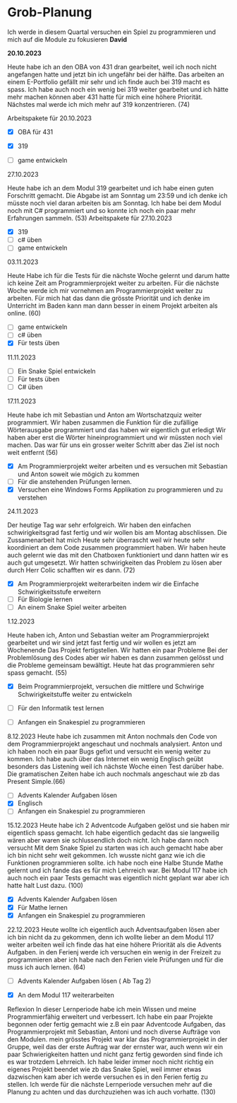 # Grob-Planung
Ich werde in diesem Quartal versuchen ein Spiel zu programmieren und mich auf die Module zu fokusieren
 **David**

 **20.10.2023**


Heute habe ich an den OBA von 431 dran gearbeitet, weil ich noch nicht angefangen hatte und jetzt bin ich ungefähr bei der hälfte.
Das arbeiten an einem E-Portfolio gefällt mir sehr und ich finde auch bei 319 macht es spass. Ich habe auch noch ein wenig bei 319 weiter gearbeitet und
ich hätte mehr machen können aber 431 hatte für mich eine höhere Priorität. Nächstes mal werde ich mich mehr auf 319 konzentrieren. (74)

 Arbeitspakete für 20.10.2023
- [x] OBA für 431
- [x] 319
- [ ] game entwickeln



27.10.2023

Heute habe ich an dem Modul 319 gearbeitet und ich habe einen guten Forschritt gemacht. Die Abgabe ist am Sonntag um 23:59 und ich denke ich müsste 
noch viel daran arbeiten bis am Sonntag. Ich habe bei dem Modul noch mit C# programmiert und so konnte ich  noch ein paar mehr Erfahrungen sammeln.
(53)
 Arbeitspakete für 27.10.2023
- [x] 319
- [ ] c# üben
- [ ] game entwickeln

03.11.2023

Heute Habe ich für die Tests für die nächste Woche gelernt und darum hatte ich keine Zeit am Programmierprojekt weiter zu arbeiten. Für die nächste Woche werde ich mir vornehmen am Programmierprojekt weiter zu arbeiten.
Für mich hat das dann die grösste Priorität und ich denke im Unterricht im Baden kann man dann besser in einem Projekt arbeiten als online. (60)


- [ ] game entwickeln
- [ ] c# üben
- [x] Für tests üben

11.11.2023




- [ ] Ein Snake Spiel entwickeln
- [ ] Für tests üben
- [ ] C# üben

17.11.2023

Heute habe ich mit Sebastian und Anton am Wortschatzquiz weiter programmiert. Wir haben zusammen die Funktion für die zufällige Wörterausgabe programmiert und das haben wir eigentlich gut erledigt
Wir haben aber erst die Wörter hineinprogrammiert und wir müssten noch viel machen. Das war für uns ein grosser weiter Schritt aber das Ziel ist noch weit entfernt (56)



- [x] Am Programmierprojekt weiter arbeiten und es versuchen mit Sebastian und Anton soweit wie mögich zu kommen
- [ ] Für die anstehenden Prüfungen lernen.
- [x] Versuchen eine Windows Forms Applikation zu programmieren und zu verstehen

24.11.2023

Der heutige Tag war sehr erfolgreich. Wir haben den einfachen schwirigkeitsgrad fast fertig und wir wollen bis am Montag abschlissen. Die Zussamenarbeit hat mich Heute
sehr überrascht weil wir heute sehr koordiniert an dem Code zusammen programmiert haben. Wir haben heute auch gelernt wie das mit den Chatboxen funktioniert und dann hatten wir es auch gut umgesetzt.
Wir hatten schwirigkeiten das Problem zu lösen aber durch Herr Colic schafften wir es dann. (72)



- [x] Am Programmierprojekt weiterarbeiten indem wir die Einfache Schwirigkeitsstufe erweitern                                          
- [ ] Für Biologie lernen
- [ ] An einem Snake Spiel weiter arbeiten

1.12.2023

Heute haben ich, Anton und Sebastian weiter am Programmierprojekt gearbeitet und wir sind jetzt fast fertig und wir wollen es jetzt am Wochenende Das Projekt fertigstellen. Wir hatten ein paar Probleme
Bei der Problemlösung des Codes aber wir haben es dann zusammen gelösst und die Probleme gemeinsam bewältigt. Heute hat das programmieren sehr spass gemacht. (55)


- [x] Beim Programmierprojekt, versuchen die mittlere und Schwirige Schwirigkeitstuffe weiter zu entwickeln
- [ ] Für den Informatik test lernen
- [ ] Anfangen ein Snakespiel zu programmieren



8.12.2023
Heute habe ich zusammen mit Anton nochmals den Code von dem Programmierprojekt angeschaut und nochmals analysiert. Anton und ich haben noch ein paar Bugs gefixt und versucht ein wenig weiter zu kommen.
Ich habe auch über das Internet ein wenig Englisch geübt besonders das Listening weil ich nächste Woche einen Test darüber habe. Die gramatischen Zeiten habe ich auch nochmals angeschaut wie zb das Present Simple.(66)



- [ ] Advents Kalender Aufgaben lösen
- [x] Englisch
- [ ] Anfangen ein Snakespiel zu programmieren

15.12.2023
Heute habe ich 2 Adventcode Aufgaben gelöst und sie haben mir eigentlich spass gemacht. Ich habe eigentlich gedacht das sie langweilig wären aber waren sie schlussendlich doch nicht. Ich habe dann noch versucht Mit dem Snake Spiel zu starten was ich 
auch gemacht habe aber ich bin nicht sehr weit gekommen. Ich wusste nicht ganz wie ich die Funktionen programmieren sollte. ich habe noch eine Halbe Stunde Mathe gelernt und ich fande das es für mich Lehrreich war. Bei Modul 117 habe ich auch
noch ein paar Tests gemacht was eigentlich nicht geplant war aber ich hatte halt Lust dazu. (100)

- [x] Advents Kalender Aufgaben lösen
- [x] Für Mathe lernen
- [x] Anfangen ein Snakespiel zu programmieren

22.12.2023
Heute wollte ich eigentlich auch Adventsaufgaben  lösen aber ich bin nicht da zu gekommen, denn ich wollte lieber an dem Modul 117 weiter arbeiten weil ich finde das hat eine höhere Priorität als die Advents Aufgaben. in den Ferienj werde ich versuchen ein wenig in der Freizeit zu programmieren aber ich habe nach den Ferien viele Prüfungen und für die muss ich auch lernen. (64)

- [ ] Advents Kalender Aufgaben lösen ( Ab Tag 2)
- [x] An dem Modul 117 weiterarbeiten


Reflexion
In dieser Lernperiode habe ich mein Wissen und meine Programmierfähig erweitert und verbessert. Ich habe ein paar Projekte begonnen oder fertig gemacht wie z.B ein paar Adventcode Aufgaben, das Programmierprojekt mit Sebastian, Antoni und noch diverse Aufträge von den Modulen. mein grösstes Projekt war klar das Programmierprojekt in der Gruppe, weil das der erste Auftrag war der ernster war, auch wenn wir ein paar Schwierigkeiten hatten und nicht ganz fertig geworden sind finde ich es war trotzdem Lehrreich. Ich habe leider immer noch nicht richtig ein eigenes Projekt beendet wie zb das Snake Spiel, weil immer etwas dazwischen kam aber ich werde versuchen es in den Ferien fertig zu stellen. Ich werde für die nächste Lernperiode versuchen mehr auf die Planung zu achten und das durchzuziehen was ich auch vorhatte. (130)




